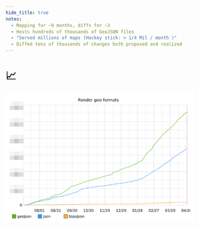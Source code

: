 ```yaml
---
hide_title: true
notes:
  - Mapping for ~9 months, diffs for ~3
  - Hosts hundreds of thousands of GeoJSON files
  - "Served millions of maps (Hockey stick: > 1/4 Mil / month )"
  - Diffed tens of thousands of changes both proposed and realized
---
```


# :chart_with_upwards_trend:

![graph](images/graph.png)
